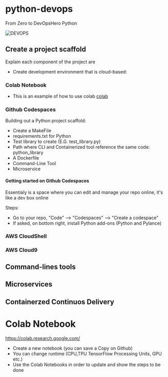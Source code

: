 # python-devops
From Zero to DevOpsHero Python

![DEVOPS](https://github.com/f-m-d/python-devops/assets/30870154/13d6a73e-c73f-4b71-afe1-3a3c084dc9db)



## Create a project scaffold
Explain each component of the project are
* Create development environment that is cloud-based:

### Colab Notebook
* This is an example of how to use colab [colab](https://github.com/f-m-d/python-devops/blob/main/getting_started_python.ipynb)

### Github Codespaces
Building out a Python project scaffold:
* Create a MakeFile
* requirements.txt for Python
* Test library to create (E.G. test_library.py)
* Path where CLI and Containerized tool reference the same code: python_library
* A Dockerfile
* Command-Line Tool
* Microservice

#### Getting started on Github Codespaces
Essentialy is a space where you can edit and manage your repo online, it's like a dev box online

Steps:
* Go to your repo, "Code" --> "Codespaces" --> "Create a codespace" 
* If asked, on bottom right, install Python add-ons (Python and Pylance)


### AWS CloudShell

### AWS Cloud9

## Command-lines tools



## Microservices


## Containerzed Continuos Delivery


# Colab Notebook 
https://colab.research.google.com/

* Create a new notebook (you can save a Copy on Github)
* You can change runtime (CPU,TPU TensorFlow Processing Units, GPU etc.)
* Use the Colab Notebooks in order to update and show the steps to be done


